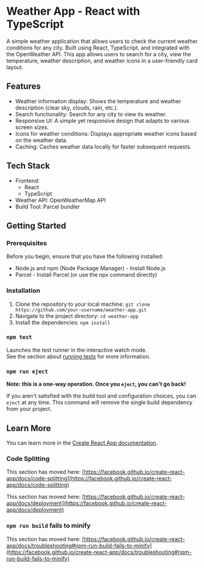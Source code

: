 # Weather App - React with TypeScript

A simple weather application that allows users to check the current weather conditions for any city. Built using React, TypeScript, and integrated with the OpenWeather API.
This app allows users to search for a city, view the temperature, weather description, and weather icons in a user-friendly card layout.

## Features

* Weather information display: Shows the temperature and weather description (clear sky, clouds, rain, etc.).
* Search functionality: Search for any city to view its weather.
* Responsive UI: A simple yet responsive design that adapts to various screen sizes.
* Icons for weather conditions: Displays appropriate weather icons based on the weather data.
* Caching: Caches weather data locally for faster subsequent requests.

## Tech Stack
* Frontend:
  * React
  * TypeScript
* Weather API: OpenWeatherMap API
* Build Tool: Parcel bundler

## Getting Started
### Prerequisites
Before you begin, ensure that you have the following installed:
* Node.js and npm (Node Package Manager) - Install Node.js
* Parcel - Install Parcel (or use the npx command directly)

### Installation
1. Clone the repository to your local machine:
 ```git clone https://github.com/your-username/weather-app.git```
2. Navigate to the project directory: ```cd weather-app```
3. Install the dependencies: ```npm install```




### `npm test`

Launches the test runner in the interactive watch mode.\
See the section about [running tests](https://facebook.github.io/create-react-app/docs/running-tests) for more information.



### `npm run eject`

**Note: this is a one-way operation. Once you `eject`, you can't go back!**

If you aren't satisfied with the build tool and configuration choices, you can `eject` at any time. This command will remove the single build dependency from your project.

## Learn More

You can learn more in the [Create React App documentation](https://facebook.github.io/create-react-app/docs/getting-started).

### Code Splitting

This section has moved here: [https://facebook.github.io/create-react-app/docs/code-splitting](https://facebook.github.io/create-react-app/docs/code-splitting)



This section has moved here: [https://facebook.github.io/create-react-app/docs/deployment](https://facebook.github.io/create-react-app/docs/deployment)

### `npm run build` fails to minify

This section has moved here: [https://facebook.github.io/create-react-app/docs/troubleshooting#npm-run-build-fails-to-minify](https://facebook.github.io/create-react-app/docs/troubleshooting#npm-run-build-fails-to-minify)
